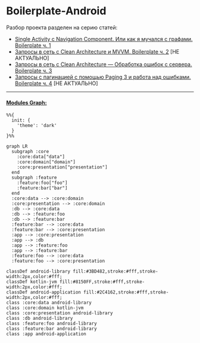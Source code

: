 # Boilerplate-Android

Разбор проекта разделен на серию статей:

- [Single Activity с Navigation Component. Или как я мучался с графами. Boilerplate ч. 1](https://habr.com/ru/post/654599/)
- [Запросы в сеть с Clean Architecture и MVVM. Boilerplate ч. 2](https://habr.com/ru/post/667026/) [НЕ АКТУАЛЬНО]
- [Запросы в сеть с Clean Architecture — Обработка ошибок с сервера. Boilerplate ч. 3](https://habr.com/ru/post/673180/)
- [Запросы с пагинацией с помощью Paging 3 и работа над ошибками. Boilerplate ч. 4](https://habr.com/ru/post/682120/) [НЕ АКТУАЛЬНО]

- - -

#### [Modules Graph:](GRAPH.md)

```mermaid
%%{
  init: {
    'theme': 'dark'
  }
}%%

graph LR
  subgraph :core
    :core:data["data"]
    :core:domain["domain"]
    :core:presentation["presentation"]
  end
  subgraph :feature
    :feature:foo["foo"]
    :feature:bar["bar"]
  end
  :core:data --> :core:domain
  :core:presentation --> :core:domain
  :db --> :core:data
  :db --> :feature:foo
  :db --> :feature:bar
  :feature:bar --> :core:data
  :feature:bar --> :core:presentation
  :app --> :core:presentation
  :app --> :db
  :app --> :feature:foo
  :app --> :feature:bar
  :feature:foo --> :core:data
  :feature:foo --> :core:presentation

classDef android-library fill:#3BD482,stroke:#fff,stroke-width:2px,color:#fff;
classDef kotlin-jvm fill:#8150FF,stroke:#fff,stroke-width:2px,color:#fff;
classDef android-application fill:#2C4162,stroke:#fff,stroke-width:2px,color:#fff;
class :core:data android-library
class :core:domain kotlin-jvm
class :core:presentation android-library
class :db android-library
class :feature:foo android-library
class :feature:bar android-library
class :app android-application
```
